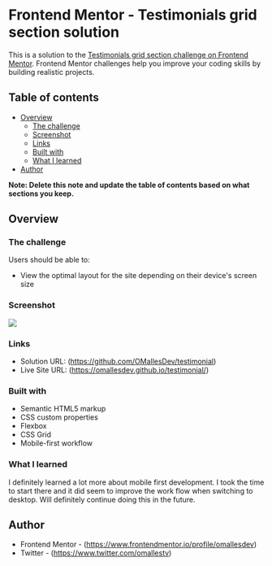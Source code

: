 # Frontend Mentor - Testimonials grid section solution

This is a solution to the [Testimonials grid section challenge on Frontend Mentor](https://www.frontendmentor.io/challenges/testimonials-grid-section-Nnw6J7Un7). Frontend Mentor challenges help you improve your coding skills by building realistic projects. 

## Table of contents

- [Overview](#overview)
  - [The challenge](#the-challenge)
  - [Screenshot](#screenshot)
  - [Links](#links)
  - [Built with](#built-with)
  - [What I learned](#what-i-learned)
- [Author](#author)

**Note: Delete this note and update the table of contents based on what sections you keep.**

## Overview

### The challenge

Users should be able to:

- View the optimal layout for the site depending on their device's screen size

### Screenshot

![](./screenshot.jpg)


### Links

- Solution URL: (https://github.com/OMallesDev/testimonial)
- Live Site URL: (https://omallesdev.github.io/testimonial/)

### Built with

- Semantic HTML5 markup
- CSS custom properties
- Flexbox
- CSS Grid
- Mobile-first workflow

### What I learned

I definitely learned a lot more about mobile first development. I took the time to start there and it did seem to improve the work flow when switching to desktop. Will definitely continue doing this in the future.



## Author

- Frontend Mentor - (https://www.frontendmentor.io/profile/omallesdev)
- Twitter - (https://www.twitter.com/omallestv)
